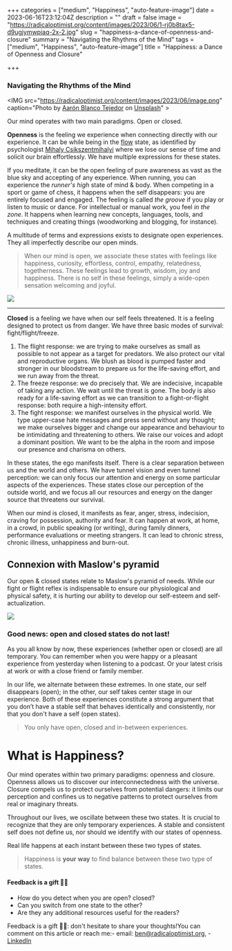 +++
categories = ["medium", "Happiness", "auto-feature-image"]
date = 2023-06-16T23:12:04Z
description = ""
draft = false
image = "https://radicaloptimist.org/content/images/2023/06/1-rj0b8tax5-d9ugjymwpiaq-2x-2.jpg"
slug = "happiness-a-dance-of-openness-and-closure"
summary = "Navigating the Rhythms of the Mind"
tags = ["medium", "Happiness", "auto-feature-image"]
title = "Happiness: a Dance of Openness and Closure"

+++


### Navigating the Rhythms of the Mind

<IMG src="https://radicaloptimist.org/content/images/2023/06/image.png" caption="Photo by <a href="https://unsplash.com/@healing_photographer?utm_source=unsplash&amp;amp;utm_medium=referral&amp;amp;utm_content=creditCopyText" rel="noopener">Aarón Blanco Tejedor</a> on <a href="https://unsplash.com/s/photos/stress?utm_source=unsplash&amp;amp;utm_medium=referral&amp;amp;utm_content=creditCopyText" rel="noopener">Unsplash</a>" >

Our mind operates with two main paradigms. Open or closed.

**Openness** is the feeling we experience when connecting directly with our experience. It can be while being in the [flow](https://en.wikipedia.org/wiki/Flow_%28psychology%29) state, as identified by psychologist [Mihaly Csikszentmihalyi](https://en.wikipedia.org/wiki/Mihaly_Csikszentmihalyi) where we lose our sense of time and solicit our brain effortlessly. We have multiple expressions for these states.

If you meditate, it can be the open feeling of pure awareness as vast as the blue sky and accepting of any experience. When running, you can experience the _runner's high_ state of mind & body. When competing in a sport or game of chess, it happens when the self disappears: you are entirely focused and engaged. The feeling is called _the groove_ if you play or listen to music or dance. For intellectual or manual work, you feel _in the zone_. It happens when learning new concepts, languages, tools, and techniques and creating things (woodworking and blogging, for instance).

A multitude of terms and expressions exists to designate open experiences. They all imperfectly describe our open minds.

> When our mind is open, we associate these states with feelings like happiness, curiosity, effortless, control, empathy, relatedness, togetherness. These feelings lead to growth, wisdom, joy and happiness. There is no self in these feelings, simply a wide-open sensation welcoming and joyful.

<IMG src="https://radicaloptimist.org/content/images/max/800/1-sgsc_gbxtpo3mfgldzsw0q-2x.jpg" caption="Typical Open vs Closed feelings - (c) RadicalOptimist.org 2022" >

---

**Closed** is a feeling we have when our self feels threatened. It is a feeling designed to protect us from danger. We have three basic modes of survival: fight/flight/freeze.

1. The flight response:  we are trying to make ourselves as small as possible to not appear as a target for predators. We also protect our vital and reproductive organs. We blush as blood is pumped faster and stronger in our bloodstream to prepare us for the life-saving effort, and we run away from the threat.
2. The freeze response: we do precisely that. We are indecisive, incapable of taking any action. We wait until the threat is gone. The body is also ready for a life-saving effort as we can transition to a fight-or-flight response: both require a high-intensity effort.
3. The fight response: we manifest ourselves in the physical world. We type upper-case hate messages and press send without any thought; we make ourselves bigger and change our appearance and behaviour to be intimidating and threatening to others. We raise our voices and adopt a dominant position. We want to be the alpha in the room and impose our presence and charisma on others.

In these states, the ego manifests itself. There is a clear separation between us and the world and others. We have tunnel vision and even tunnel perception: we can only focus our attention and energy on some particular aspects of the experiences. These states close our perception of the outside world, and we focus all our resources and energy on the danger source that threatens our survival.

When our mind is closed, it manifests as fear, anger, stress, indecision, craving for possession, authority and fear. It can happen at work, at home, in a crowd, in public speaking (or writing), during family dinners, performance evaluations or meeting strangers. It can lead to chronic stress, chronic illness, unhappiness and burn-out.

## Connexion with Maslow's pyramid

Our open & closed states relate to Maslow's pyramid of needs. While our fight or flight reflex is indispensable to ensure our physiological and physical safety, it is hurting our ability to develop our self-esteem and self-actualization.

<IMG src="https://radicaloptimist.org/content/images/max/800/1-rj0b8tax5-d9ugjymwpiaq-2x.jpg" caption="Schema of Maslow's needs with the open and closed experiences." >

### Good news: open and closed states do not last!

As you all know by now, these experiences (whether open or closed) are all temporary. You can remember when you were happy or a pleasant experience from yesterday when listening to a podcast. Or your latest crisis at work or with a close friend or family member.

In our life, we alternate between these extremes. In one state, our self disappears (open); in the other, our self takes center stage in our experience. Both of these experiences constitute a strong argument that you don’t have a stable self that behaves identically and consistently, nor that you don't have a self (open states).

> You only have open, closed and in-between experiences.

# What is Happiness?

Our mind operates within two primary paradigms: openness and closure. Openness allows us to discover our interconnectedness with the universe. Closure compels us to protect ourselves from potential dangers: it limits our perception and confines us to negative patterns to protect ourselves from real or imaginary threats.

Throughout our lives, we oscillate between these two states. It is crucial to recognize that they are only temporary experiences. A stable and consistent self does not define us, nor should we identify with our states of openness.

Real life happens at each instant between these two types of states.

> Happiness is **your**  **way** to find balance between these two type of states.

#### Feedback is a gift 🙏🏼

* How do you detect when you are open? closed?
* Can you switch from one state to the other?
* Are they any additional resources useful for the readers?

Feedback is a gift 🙏🏼: don't hesitate to share your thoughts!You can comment on this article or reach me:- email: [ben@radicaloptimist.org](mailto:ben@radicaloptimist.org ), - [LinkedIn](https://www.linkedin.com/in/benoitdesligneris/ )  







